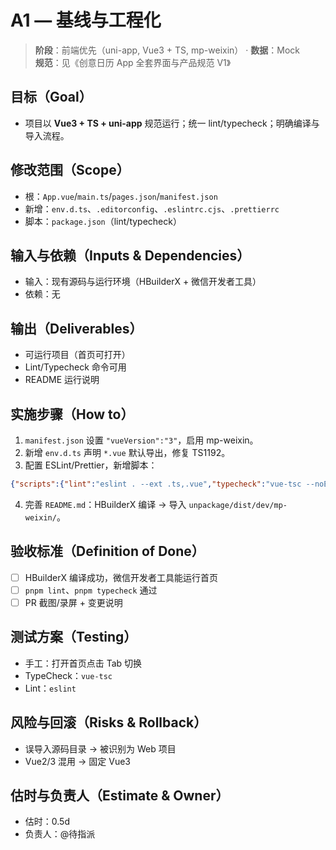 # A1 — 基线与工程化

> **阶段**：前端优先（uni-app, Vue3 + TS, mp-weixin） · **数据**：Mock  
> **规范**：见《创意日历 App 全套界面与产品规范 V1》

## 目标（Goal）
- 项目以 **Vue3 + TS + uni-app** 规范运行；统一 lint/typecheck；明确编译与导入流程。

## 修改范围（Scope）
- 根：`App.vue`/`main.ts`/`pages.json`/`manifest.json`
- 新增：`env.d.ts`、`.editorconfig`、`.eslintrc.cjs`、`.prettierrc`
- 脚本：`package.json`（lint/typecheck）

## 输入与依赖（Inputs & Dependencies）
- 输入：现有源码与运行环境（HBuilderX + 微信开发者工具）
- 依赖：无

## 输出（Deliverables）
- 可运行项目（首页可打开）
- Lint/Typecheck 命令可用
- README 运行说明

## 实施步骤（How to）
1. `manifest.json` 设置 `"vueVersion":"3"`，启用 mp-weixin。
2. 新增 `env.d.ts` 声明 `*.vue` 默认导出，修复 TS1192。
3. 配置 ESLint/Prettier，新增脚本：
```json
{"scripts":{"lint":"eslint . --ext .ts,.vue","typecheck":"vue-tsc --noEmit"}}
```
4. 完善 `README.md`：HBuilderX 编译 → 导入 `unpackage/dist/dev/mp-weixin/`。

## 验收标准（Definition of Done）
- [ ] HBuilderX 编译成功，微信开发者工具能运行首页
- [ ] `pnpm lint`、`pnpm typecheck` 通过
- [ ] PR 截图/录屏 + 变更说明

## 测试方案（Testing）
- 手工：打开首页点击 Tab 切换
- TypeCheck：`vue-tsc`
- Lint：`eslint`

## 风险与回滚（Risks & Rollback）
- 误导入源码目录 → 被识别为 Web 项目
- Vue2/3 混用 → 固定 Vue3

## 估时与负责人（Estimate & Owner）
- 估时：0.5d
- 负责人：@待指派
